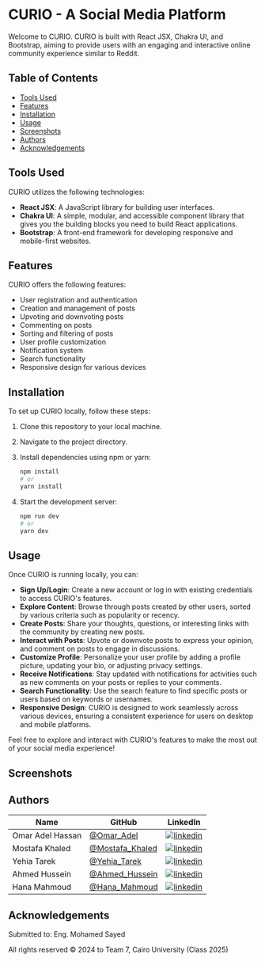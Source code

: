 # CURIO - A Social Media Platform

Welcome to CURIO. CURIO is built with React JSX, Chakra UI, and Bootstrap, aiming to provide users with an engaging and interactive online community experience similar to Reddit.

## Table of Contents

- [Tools Used](#tools-used)
- [Features](#features)
- [Installation](#installation)
- [Usage](#usage)
- [Screenshots](#screenshots)
- [Authors](#authors)
- [Acknowledgements](#acknowledgements)

## Tools Used

CURIO utilizes the following technologies:

- **React JSX**: A JavaScript library for building user interfaces.
- **Chakra UI**: A simple, modular, and accessible component library that gives you the building blocks you need to build React applications.
- **Bootstrap**: A front-end framework for developing responsive and mobile-first websites.

## Features

CURIO offers the following features:

- User registration and authentication
- Creation and management of posts
- Upvoting and downvoting posts
- Commenting on posts
- Sorting and filtering of posts
- User profile customization
- Notification system
- Search functionality
- Responsive design for various devices

## Installation

To set up CURIO locally, follow these steps:

1. Clone this repository to your local machine.
2. Navigate to the project directory.
3. Install dependencies using npm or yarn:

   ```bash
   npm install
   # or
   yarn install
4. Start the development server:

   ```bash
   npm run dev
   # or
   yarn dev
   
## Usage

Once CURIO is running locally, you can:

- **Sign Up/Login**: Create a new account or log in with existing credentials to access CURIO's features.
- **Explore Content**: Browse through posts created by other users, sorted by various criteria such as popularity or recency.
- **Create Posts**: Share your thoughts, questions, or interesting links with the community by creating new posts.
- **Interact with Posts**: Upvote or downvote posts to express your opinion, and comment on posts to engage in discussions.
- **Customize Profile**: Personalize your user profile by adding a profile picture, updating your bio, or adjusting privacy settings.
- **Receive Notifications**: Stay updated with notifications for activities such as new comments on your posts or replies to your comments.
- **Search Functionality**: Use the search feature to find specific posts or users based on keywords or usernames.
- **Responsive Design**: CURIO is designed to work seamlessly across various devices, ensuring a consistent experience for users on desktop and mobile platforms.

Feel free to explore and interact with CURIO's features to make the most out of your social media experience!

## Screenshots


## Authors

| Name | GitHub | LinkedIn |
| ---- | ------ | -------- |
| Omar Adel Hassan | [@Omar_Adel](https://github.com/omar-adel1) | [![linkedin](https://img.shields.io/badge/linkedin-0A66C2?style=for-the-badge&logo=linkedin&logoColor=white)](https://www.linkedin.com/in/omar-adel-59b707231/) |
| Mostafa Khaled | [@Mostafa_Khaled](https://github.com/MostafaDarwish93) | [![linkedin](https://img.shields.io/badge/linkedin-0A66C2?style=for-the-badge&logo=linkedin&logoColor=white)](https://www.linkedin.com/in/mostafa-darwish-75a29225b/) |
| Yehia Tarek | [@Yehia_Tarek](https://github.com/yehiatarek63) | [![linkedin](https://img.shields.io/badge/linkedin-0A66C2?style=for-the-badge&logo=linkedin&logoColor=white)](https://www.linkedin.com/in/yehia-ragab-5a5ba0110/) |
| Ahmed Hussein | [@Ahmed_Hussein](https://github.com/hmdOkasha) | [![linkedin](https://img.shields.io/badge/linkedin-0A66C2?style=for-the-badge&logo=linkedin&logoColor=white)](https://www.linkedin.com/in/ahmed-okasha-130348290/) |
| Hana Mahmoud | [@Hana_Mahmoud](https://github.com/hanafares25) | [![linkedin](https://img.shields.io/badge/linkedin-0A66C2?style=for-the-badge&logo=linkedin&logoColor=white)](https://www.linkedin.com/in/hana-mahmoud-fares/) |


## Acknowledgements

Submitted to: Eng. Mohamed Sayed

All rights reserved © 2024 to Team 7, Cairo University (Class 2025)


